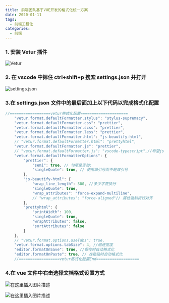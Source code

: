 ```yaml
---
title: 前端团队基于VUE开发的格式化统一方案
date: 2020-01-11
tags:
  - 前端工程化
categories:
  - 前端
---
```


### 1. 安装 Vetur 插件

![Vetur](https://img-blog.csdnimg.cn/20200922000706395.png?x-oss-process=image/watermark,type_ZmFuZ3poZW5naGVpdGk,shadow_10,text_aHR0cHM6Ly9ibG9nLmNzZG4ubmV0L3dlaXhpbl80MjAzODI0NQ==,size_16,color_FFFFFF,t_70#pic_center)

### 2. 在 vscode 中摁住 ctrl+shift+p 搜索 settings.json 并打开

![settings.json](https://img-blog.csdnimg.cn/20200922000958870.png?x-oss-process=image/watermark,type_ZmFuZ3poZW5naGVpdGk,shadow_10,text_aHR0cHM6Ly9ibG9nLmNzZG4ubmV0L3dlaXhpbl80MjAzODI0NQ==,size_16,color_FFFFFF,t_70#pic_center)

### 3.在 settings.json 文件中的最后面加上以下代码以完成格式化配置

```javascript
//==================vetur格式化配置=====================
    "vetur.format.defaultFormatter.stylus": "stylus-supremacy",
    "vetur.format.defaultFormatter.css": "prettier",
    "vetur.format.defaultFormatter.scss": "prettier",
    "vetur.format.defaultFormatter.less": "prettier",
    "vetur.format.defaultFormatter.html": "js-beautify-html",
    // "vetur.format.defaultFormatter.html": "prettyhtml",
    "vetur.format.defaultFormatter.js": "prettier",
    // "vetur.format.defaultFormatter.js": "vscode-typescript",//希望js不换行显示
    "vetur.format.defaultFormatterOptions": {
        "prettier": {
            "semi": true, // 句尾是否加;
            "singleQuote": true, // 使用单引号而不是双引号
        },
        "js-beautify-html": {
            "wrap_line_length": 300, //多少字符换行
            "singleQuote": true,
            "wrap_attributes": "force-expand-multiline",
            // "wrap_attributes": "force-aligned"// 属性强制折行对齐
        },
        "prettyhtml": {
            "printWidth": 100,
            "singleQuote": true,
            "wrapAttributes": false,
            "sortAttributes": false
        }
    },
    // "vetur.format.options.useTabs": true,
    "vetur.format.options.tabSize": 4, //缩进宽度
    "editor.formatOnSave": true, //保存时自动格式化
    "editor.formatOnPaste": true, // 在粘贴时自动格式化
    //==================vetur格式化配置End===================
```

### 4.在 vue 文件中右击选择文档格式设置方式

![在这里插入图片描述](https://img-blog.csdnimg.cn/20200922001236330.png?x-oss-process=image/watermark,type_ZmFuZ3poZW5naGVpdGk,shadow_10,text_aHR0cHM6Ly9ibG9nLmNzZG4ubmV0L3dlaXhpbl80MjAzODI0NQ==,size_16,color_FFFFFF,t_70#pic_center)

![在这里插入图片描述](https://img-blog.csdnimg.cn/20200922001253463.png#pic_center)
